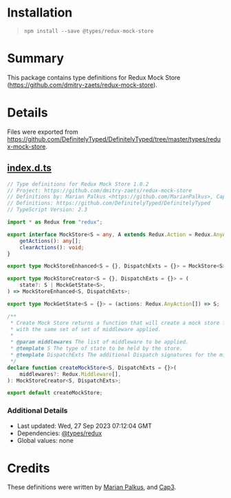 # Installation
> `npm install --save @types/redux-mock-store`

# Summary
This package contains type definitions for Redux Mock Store (https://github.com/dmitry-zaets/redux-mock-store).

# Details
Files were exported from https://github.com/DefinitelyTyped/DefinitelyTyped/tree/master/types/redux-mock-store.
## [index.d.ts](https://github.com/DefinitelyTyped/DefinitelyTyped/tree/master/types/redux-mock-store/index.d.ts)
````ts
// Type definitions for Redux Mock Store 1.0.2
// Project: https://github.com/dmitry-zaets/redux-mock-store
// Definitions by: Marian Palkus <https://github.com/MarianPalkus>, Cap3 <http://www.cap3.de>
// Definitions: https://github.com/DefinitelyTyped/DefinitelyTyped
// TypeScript Version: 2.3

import * as Redux from "redux";

export interface MockStore<S = any, A extends Redux.Action = Redux.AnyAction> extends Redux.Store<S, A> {
    getActions(): any[];
    clearActions(): void;
}

export type MockStoreEnhanced<S = {}, DispatchExts = {}> = MockStore<S> & { dispatch: DispatchExts };

export type MockStoreCreator<S = {}, DispatchExts = {}> = (
    state?: S | MockGetState<S>,
) => MockStoreEnhanced<S, DispatchExts>;

export type MockGetState<S = {}> = (actions: Redux.AnyAction[]) => S;

/**
 * Create Mock Store returns a function that will create a mock store from a state
 * with the same set of set of middleware applied.
 *
 * @param middlewares The list of middleware to be applied.
 * @template S The type of state to be held by the store.
 * @template DispatchExts The additional Dispatch signatures for the middlewares applied.
 */
declare function createMockStore<S, DispatchExts = {}>(
    middlewares?: Redux.Middleware[],
): MockStoreCreator<S, DispatchExts>;

export default createMockStore;

````

### Additional Details
 * Last updated: Wed, 27 Sep 2023 07:12:04 GMT
 * Dependencies: [@types/redux](https://npmjs.com/package/@types/redux)
 * Global values: none

# Credits
These definitions were written by [Marian Palkus](https://github.com/MarianPalkus), and [Cap3](http://www.cap3.de).
